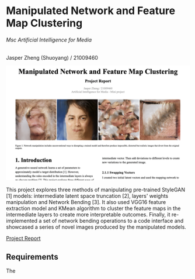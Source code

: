 # Manipulated Network and Feature Map Clustering  
###### Msc Artificial Intelligence for Media     
Jasper Zheng (Shuoyang) / 21009460  

![cover](./git_graphics/02.png)   

This project explores three methods of manipulating pre-trained StyleGAN [1] models: intermediate latent space truncation [2], layers' weights manipulation and Network Bending [3]. It also used VGG16 feature extraction model and KMean algorithm to cluster the feature maps in the intermediate layers to create more interpretable outcomes. Finally, it re-implemented a set of network bending operations to a code interface and showcased a series of novel images produced by the manipulated models.  

[Project Report](./project_report.pdf)

## Requirements  
The
